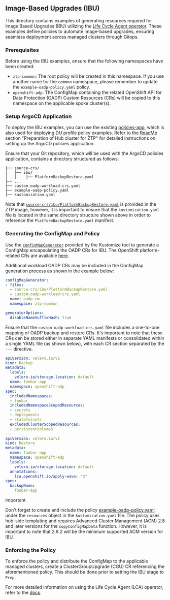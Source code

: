 ## Image-Based Upgrades (IBU)
This directory contains examples of generating resources required for Image Based Upgrades (IBU) utilizing the [Life Cycle Agent operator](https://github.com/openshift-kni/lifecycle-agent). These examples define policies to automate image-based upgrades, ensuring seamless deployment across managed clusters through Gitops.


### Prerequisites

Before using the IBU examples, ensure that the following namespaces have been created:

- `ztp-common`: The root policy will be created in this namespace. If you use another name for the `common` namespace, please remember to update the `example-oadp-policy.yaml` policy.
- `openshift-adp`: The ConfigMap containing the related OpenShift API for Data Protection (OADP) Custom Resources (CRs) will be copied to this namespace on the applicable spoke cluster(s).

### Setup ArgoCD Application

To deploy the IBU examples, you can use the existing [policies-app](https://github.com/openshift-kni/cnf-features-deploy/blob/master/ztp/gitops-subscriptions/argocd/deployment/policies-app.yaml), which is also used for deploying DU profile policy examples. Refer to the [ReadMe](https://github.com/openshift-kni/cnf-features-deploy/blob/master/ztp/gitops-subscriptions/argocd/README.md) section "Preparation of Hub cluster for ZTP" for detailed instructions on setting up the ArgoCD policies application.

Ensure that your Git repository, which will be used with the ArgoCD policies application, contains a directory structured as follows:

```plaintext
├── source-crs/
│   ├── ibu/
│   │    ├── PlatformBackupRestore.yaml
├── ...
├── custom-oadp-workload-crs.yaml
├── example-oadp-policy.yaml
├── kustomization.yaml
```

Note that [`source-crs/ibu/PlatformBackupRestore.yaml`](https://github.com/openshift-kni/cnf-features-deploy/tree/master/ztp/source-crs/ibu/PlatformBackupRestore.yaml) is provided in the ZTP image, however, it is important to ensure that the `kustomization.yaml` file is located in the same directory structure shown above in order to reference the `PlatformBackupRestore.yaml` manifest.

### Generating the ConfigMap and Policy

Use the [`configMapGenerator`](https://kubernetes.io/docs/tasks/manage-kubernetes-objects/kustomization/#configmapgenerator) provided by the Kustomize tool to generate a ConfigMap encapsulating the OADP CRs for IBU. The OpenShift platform-related CRs are available [here](https://github.com/openshift-kni/cnf-features-deploy/tree/master/ztp/source-crs/ibu/PlatformBackupRestore.yaml).

Additional workload OADP CRs may be included in the ConfigMap generation process as shown in the example below:

```yaml
configMapGenerator:
- files:
  - source-crs/ibu/PlatformBackupRestore.yaml
  - custom-oadp-workload-crs.yaml
  name: oadp-cm
  namespace: ztp-common

generatorOptions:
  disableNameSuffixHash: true
```

Ensure that the `custom-oadp-workload-crs.yaml` file includes a one-to-one mapping of OADP backup and restore CRs. It's important to note that these CRs can be stored either in separate YAML manifests or consolidated within a single YAML file (as shown below), with each CR section separated by the `---` directive.

```yaml
apiVersion: velero.io/v1
kind: Backup
metadata:
  labels:
    velero.io/storage-location: default
  name: foobar-app
  namespace: openshift-adp
spec:
  includedNamespaces:
  - foobar
  includedNamespaceScopedResources:
  - secrets
  - deployments
  - statefulsets
  excludedClusterScopedResources:
  - persistentVolumes
---
apiVersion: velero.io/v1
kind: Restore
metadata:
  name: foobar-app
  namespace: openshift-adp
  labels:
    velero.io/storage-location: default
  annotations:
    lca.openshift.io/apply-wave: "3"
spec:
  backupName:
    foobar-app
```

> [!IMPORTANT]
> Don't forget to create and include the policy [example-oadp-policy.yaml](./example-oadp-policy.yaml) under the `resources` object in the `kustomization.yaml` file.
> The policy uses hub-side templating and requires Advanced Cluster Management (ACM) 2.8 and later versions for the `copyConfigMapData` function. However, it is important to note that 2.9.2 will be the minimum supported ACM version for IBU.


### Enforcing the Policy

To enforce the policy and distribute the ConfigMap to the applicable managed clusters, create a ClusterGroupUpgrade (CGU) CR referencing the aforementioned policy. This should be done prior to setting the IBU stage to `Prep`.

For more detailed information on using the Life Cycle Agent (LCA) operator, refer to the [docs](https://github.com/openshift-kni/lifecycle-agent/tree/main/docs).
